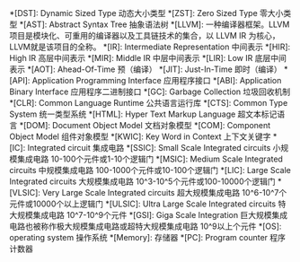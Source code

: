 *[DST]: Dynamic Sized Type 动态大小类型
*[ZST]: Zero Sized Type 零大小类型
*[AST]: Abstract Syntax Tree 抽象语法树
*[LLVM]: 一种编译器框架。LLVM 项目是模块化、可重用的编译器以及工具链技术的集合，以 LLVM IR 为核心，LLVM就是该项目的全称。
*[IR]: Intermediate Representation 中间表示
*[HIR]: High IR 高层中间表示
*[MIR]: Middle IR 中层中间表示
*[LIR]: Low IR 底层中间表示
*[AOT]: Ahead-Of-Time 预（编译）
*[JIT]: Just-In-Time 即时（编译）
*[API]: Application Programming Interface 应用程序接口
*[ABI]: Application Binary Interface 应用程序二进制接口
*[GC]: Garbage Collection 垃圾回收机制
*[CLR]: Common Language Runtime 公共语言运行库
*[CTS]: Common Type System 统一类型系统
*[HTML]: Hyper Text Markup Language 超文本标记语言
*[DOM]: Document Object Model 文档对象模型
*[COM]: Component Object Model 组件对象模型
*[KWIC]: Key Word in Context 上下文关键字
*[IC]: Integrated circuit 集成电路
*[SSIC]: Small Scale Integrated circuits 小规模集成电路 10-100个元件或1-10个逻辑门
*[MSIC]: Medium Scale Integrated circuits 中规模集成电路 100-1000个元件或10-100个逻辑门
*[LIC]: Large Scale Integrated circuits 大规模集成电路 10^3-10^5个元件或100-10000个逻辑门
*[VLSIC]: Very Large Scale Integrated circuits 超大规模集成电路 10^6-10^7个元件或10000个以上逻辑门
*[ULSIC]: Ultra Large Scale Integrated circuits 特大规模集成电路 10^7-10^9个元件
*[GSI]: Giga Scale Integration 巨大规模集成电路也被称作极大规模集成电路或超特大规模集成电路 10^9以上个元件 
*[OS]: operating system 操作系统
*[Memory]: 存储器
*[PC]: Program counter 程序计数器